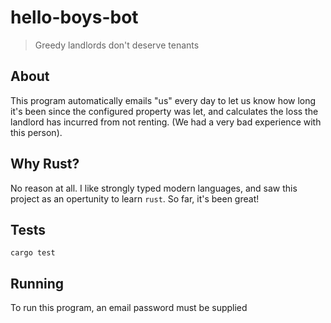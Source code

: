 # hello-boys-bot

> Greedy landlords don't deserve tenants

## About

This program automatically emails "us" every day to let us know
how long it's been since the configured property was let, and calculates
the loss the landlord has incurred from not renting. (We had a very bad experience with
this person).

## Why Rust?

No reason at all. I like strongly typed modern languages, and saw this project
as an opertunity to learn `rust`. So far, it's been great!

## Tests

```shell
cargo test
```

## Running

To run this program, an email password must be supplied
